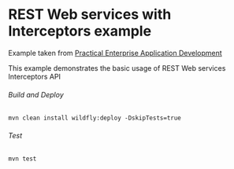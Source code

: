 REST Web services with Interceptors example
=====================================
Example taken from [Practical Enterprise Application Development](http://www.itbuzzpress.com/ebooks/java-ee-7-development-on-wildfly.html)

This example demonstrates the basic usage of REST Web services Interceptors API

###### Build and Deploy
```shell
mvn clean install wildfly:deploy -DskipTests=true
```

###### Test
```shell
mvn test
```
 
